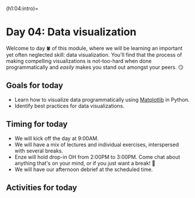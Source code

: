 (h1:04:intro)=
# Day 04: Data visualization

Welcome to day 🍀 of this module, where we will be learning an important yet often neglected skill: data visualization. 
You'll find that the process of making compelling visualizations is not-too-hard when done programmatically and _easily_ makes you stand out amongst your peers. 😏



## Goals for today

- Learn how to visualize data programmatically using [Matplotlib](https://matplotlib.org/) in Python.
- Identify best practices for data visualizations.



## Timing for today

- We will kick off the day at 9:00AM.
- We will have a mix of lectures and individual exercises, interspersed with several breaks.
- Enze will hold drop-in OH from 2:00PM to 3:00PM. 
Come chat about anything that's on your mind, or if you just want a break! 🍵
- We will have our afternoon debrief at the scheduled time.



## Activities for today

```{tableofcontents}
```